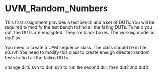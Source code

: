 # UVM_Random_Numbers

This first assignment provides a test bench and a set of DUTs. You will be required to modify the test bench to find all the failing DUTs. To help you out, the DUTs are encrypted. They are black boxes. The working model is dut0.sv.

You need to create a UVM sequence class. The class should be in file s0.svh You need to modify this class to create enough directed random tests to find all the failing DUTs.

change dut0.svh to dut1.svh to run the second dut, then dut2 and dut3

